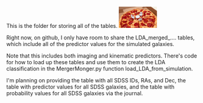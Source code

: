 This is the folder for storing all of the tables. <img src="images_for_github/tiny_table.png" alt="pizza" width="100">

Right now, on github, I only have room to share the LDA_merged_.... tables, which include all of the predictor values for the simulated galaxies. 

Note that this includes both imaging and kinematic predictors. There's code for how to load up these tables and use them to create the LDA classification in the MergerMonger.py function load_LDA_from_simulation. 

I'm planning on providing the table with all SDSS IDs, RAs, and Dec, the table with predictor values for all SDSS galaxies, and the table with probability values for all SDSS galaxies via the journal.
